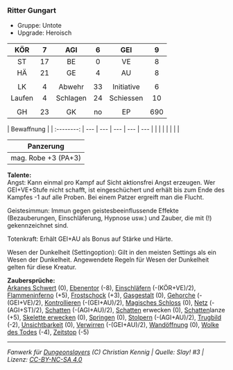 ### Ritter Gungart

- Gruppe: Untote
- Upgrade: Heroisch

|  KÖR   |  7  |   AGI    |  6  |    GEI     |  9  |
| :----: | :-: | :------: | :-: | :--------: | :-: |
|   ST   | 17  |    BE    |  0  |     VE     |  8  |
|   HÄ   | 21  |    GE    |  4  |     AU     |  8  |
|        |     |          |     |            |     |
|   LK   |  4  |  Abwehr  | 33  | Initiative |  6  |
| Laufen |  4  | Schlagen | 24  | Schiessen  | 10  |
|        |     |          |     |            |     |
|   GH   | 23  |    GK    | no  |     EP     | 690 |

| Bewaffnung |
| :--------: | --- | --- | --- | --- | --- |
|            |     |     |     |     |     |

|      Panzerung      |
| :-----------------: |
| mag. Robe +3 (PA+3) |

**Talente:**  
Angst: Kann einmal pro Kampf auf Sicht aktionsfrei Angst erzeugen. Wer GEI+VE+Stufe nicht schafft, ist eingeschüchert und erhält bis zum Ende des Kampfes -1 auf alle Proben. Bei einem Patzer ergreift man die Flucht.

Geistesimmun: Immun gegen geistesbeeinflussende Effekte (Bezauberungen, Einschläferung, Hypnose usw.) und Zauber, die mit (!) gekennzeichnet sind.

Totenkraft: Erhält GEI+AU als Bonus auf Stärke und Härte.

Wesen der Dunkelheit (Settingoption): Gilt in den meisten Settings als ein Wesen der Dunkelheit. Angewendete Regeln für Wesen der Dunkelheit gelten für diese Kreatur.

**Zaubersprüche:**  
[Arkanes Schwert](/grw/zauber/arkanes-schwert.md) (0), [Ebenentor](/grw/zauber/ebenentor.md) (-8), [Einschläfern](/grw/zauber/einschlaefern.md) (-(KÖR+VE)/2), [Flammeninferno](/grw/zauber/flammeninferno.md) (+5), [Frostschock](/grw/zauber/frostschock.md) (+3), [Gasgestalt](/grw/zauber/gasgestalt.md) (0), [Gehorche](/grw/zauber/gehorche.md) (-(GEI+VE)/2), [Kontrollieren](/grw/zauber/kontrollieren.md) (-(GEI+AU)/2), [Magisches Schloss](/grw/zauber/magisches-schloss.md) (0), [Netz](/grw/zauber/netz.md) (-(AGI+ST)/2), [Schatten](/grw/zauber/schatten.md) (-(AGI+AU)/2), [Schatten](/grw/zauber/schatten.md) erwecken (0), [Schatten](/grw/zauber/schatten.md)lanze (+5), [Skelette erwecken](/grw/zauber/skelette-erwecken.md) (0), [Springen](/grw/zauber/springen.md) (0), [Stolpern](/grw/zauber/stolpern.md) (-(AGI+AU)/2), [Trugbild](/grw/zauber/trugbild.md) (-2), [Unsichtbarkeit](/grw/zauber/unsichtbarkeit.md) (0), [Verwirren](/grw/zauber/verwirren.md) (-(GEI+AU)/2), [Wandöffnung](/grw/zauber/wandoeffnung.md) (0), [Wolke des Todes](/grw/zauber/wolke-des-todes.md) (-4), [Zeitstop](/grw/zauber/zeitstop.md) (-5)

---

_Fanwerk für [Dungeonslayers](https://www.dungeonslayers.net/) (C) Christian Kennig | Quelle: Slay! #3 | Lizenz: [CC-BY-NC-SA 4.0](https://creativecommons.org/licenses/by-nc-sa/4.0/deed.de)_
